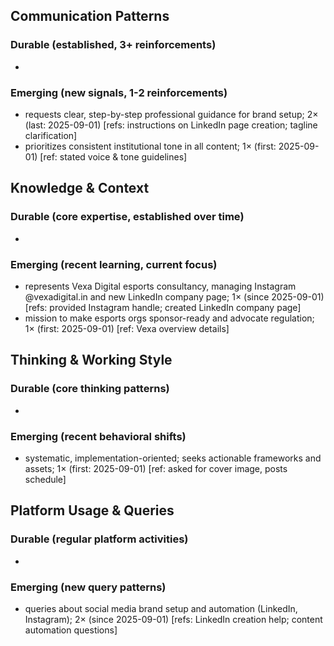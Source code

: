 ## Communication Patterns
### Durable (established, 3+ reinforcements)
- 

### Emerging (new signals, 1-2 reinforcements)
- requests clear, step-by-step professional guidance for brand setup; 2× (last: 2025-09-01) [refs: instructions on LinkedIn page creation; tagline clarification]
- prioritizes consistent institutional tone in all content; 1× (first: 2025-09-01) [ref: stated voice & tone guidelines]

## Knowledge & Context
### Durable (core expertise, established over time)
- 

### Emerging (recent learning, current focus)
- represents Vexa Digital esports consultancy, managing Instagram @vexadigital.in and new LinkedIn company page; 1× (since 2025-09-01) [refs: provided Instagram handle; created LinkedIn company page]
- mission to make esports orgs sponsor-ready and advocate regulation; 1× (first: 2025-09-01) [ref: Vexa overview details]

## Thinking & Working Style
### Durable (core thinking patterns)
- 

### Emerging (recent behavioral shifts)
- systematic, implementation-oriented; seeks actionable frameworks and assets; 1× (first: 2025-09-01) [ref: asked for cover image, posts schedule]

## Platform Usage & Queries
### Durable (regular platform activities)
- 

### Emerging (new query patterns)
- queries about social media brand setup and automation (LinkedIn, Instagram); 2× (since 2025-09-01) [refs: LinkedIn creation help; content automation questions]